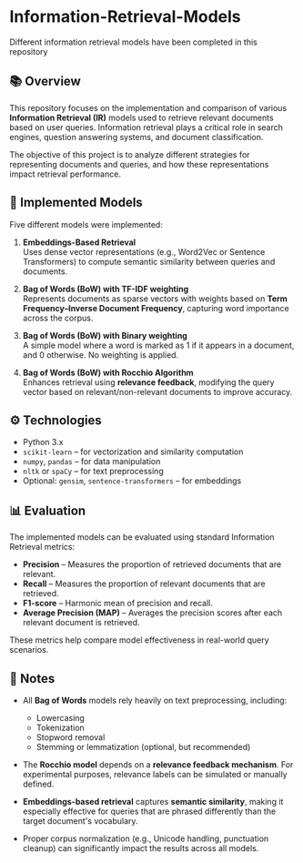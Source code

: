 # Information-Retrieval-Models
Different information retrieval models have been completed in this repository

## 📚 Overview

This repository focuses on the implementation and comparison of various **Information Retrieval (IR)** models used to retrieve relevant documents based on user queries. Information retrieval plays a critical role in search engines, question answering systems, and document classification.

The objective of this project is to analyze different strategies for representing documents and queries, and how these representations impact retrieval performance.

## 🚀 Implemented Models

Five different models were implemented:

1. **Embeddings-Based Retrieval**  
   Uses dense vector representations (e.g., Word2Vec or Sentence Transformers) to compute semantic similarity between queries and documents.

2. **Bag of Words (BoW) with TF-IDF weighting**  
   Represents documents as sparse vectors with weights based on **Term Frequency–Inverse Document Frequency**, capturing word importance across the corpus.

3. **Bag of Words (BoW) with Binary weighting**  
   A simple model where a word is marked as 1 if it appears in a document, and 0 otherwise. No weighting is applied.

4. **Bag of Words (BoW) with Rocchio Algorithm**  
   Enhances retrieval using **relevance feedback**, modifying the query vector based on relevant/non-relevant documents to improve accuracy.

## ⚙️ Technologies

- Python 3.x
- `scikit-learn` – for vectorization and similarity computation
- `numpy`, `pandas` – for data manipulation
- `nltk` or `spaCy` – for text preprocessing
- Optional: `gensim`, `sentence-transformers` – for embeddings

## 📊 Evaluation

The implemented models can be evaluated using standard Information Retrieval metrics:

- **Precision** – Measures the proportion of retrieved documents that are relevant.
- **Recall** – Measures the proportion of relevant documents that are retrieved.
- **F1-score** – Harmonic mean of precision and recall.
- **Average Precision (MAP)** – Averages the precision scores after each relevant document is retrieved.

These metrics help compare model effectiveness in real-world query scenarios.

## 🧠 Notes

- All **Bag of Words** models rely heavily on text preprocessing, including:
  - Lowercasing
  - Tokenization
  - Stopword removal
  - Stemming or lemmatization (optional, but recommended)

- The **Rocchio model** depends on a **relevance feedback mechanism**. For experimental purposes, relevance labels can be simulated or manually defined.

- **Embeddings-based retrieval** captures **semantic similarity**, making it especially effective for queries that are phrased differently than the target document's vocabulary.

- Proper corpus normalization (e.g., Unicode handling, punctuation cleanup) can significantly impact the results across all models.
